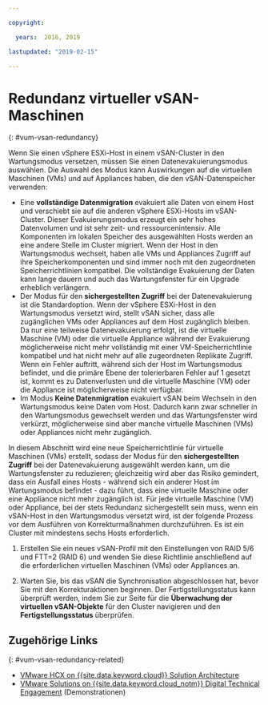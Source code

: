 ```yaml
---

copyright:

  years:  2016, 2019

lastupdated: "2019-02-15"

---
```


# Redundanz virtueller vSAN-Maschinen
{: #vum-vsan-redundancy}

Wenn Sie einen vSphere ESXi-Host in einem vSAN-Cluster in den Wartungsmodus versetzen, müssen Sie einen Datenevakuierungsmodus auswählen. Die Auswahl des Modus kann Auswirkungen auf die virtuellen Maschinen (VMs) und auf Appliances haben, die den vSAN-Datenspeicher verwenden:
* Eine **vollständige Datenmigration** evakuiert alle Daten von einem Host und verschiebt sie auf die anderen vSphere ESXi-Hosts im vSAN-Cluster. Dieser Evakuierungsmodus erzeugt ein sehr hohes Datenvolumen und ist sehr zeit- und ressourcenintensiv. Alle Komponenten im lokalen Speicher des ausgewählten Hosts werden an eine andere Stelle im Cluster migriert. Wenn der Host in den Wartungsmodus wechselt, haben alle VMs und Appliances Zugriff auf ihre Speicherkomponenten und sind immer noch mit den zugeordneten Speicherrichtlinien kompatibel. Die vollständige Evakuierung der Daten kann lange dauern und auch das Wartungsfenster für ein Upgrade erheblich verlängern.
* Der Modus für den **sichergestellten Zugriff** bei der Datenevakuierung ist die Standardoption. Wenn der vSphere ESXi-Host in den Wartungsmodus versetzt wird, stellt vSAN sicher, dass alle zugänglichen VMs oder Appliances auf dem Host zugänglich bleiben. Da nur eine teilweise Datenevakuierung erfolgt, ist die virtuelle Maschine (VM) oder die virtuelle Appliance während der Evakuierung möglicherweise nicht mehr vollständig mit einer VM-Speicherrichtlinie kompatibel und hat nicht mehr auf alle zugeordneten Replikate Zugriff. Wenn ein Fehler auftritt, während sich der Host im Wartungsmodus befindet, und die primäre Ebene der tolerierbaren Fehler auf 1 gesetzt ist, kommt es zu Datenverlusten und die virtuelle Maschine (VM) oder die Appliance ist möglicherweise nicht verfügbar.
* Im Modus **Keine Datenmigration** evakuiert vSAN beim Wechseln in den Wartungsmodus keine Daten vom Host. Dadurch kann zwar schneller in den Wartungsmodus gewechselt werden und das Wartungsfenster wird verkürzt, möglicherweise sind aber manche virtuelle Maschinen (VMs) oder Appliances nicht mehr zugänglich.

In diesem Abschnitt wird eine neue Speicherrichtlinie für virtuelle Maschinen (VMs) erstellt, sodass der Modus für den **sichergestellten Zugriff** bei der Datenevakuierung ausgewählt werden kann, um die Wartungsfenster zu reduzieren; gleichzeitig wird aber das Risiko gemindert, dass ein Ausfall eines Hosts - während sich ein anderer Host im Wartungsmodus befindet - dazu führt, dass eine virtuelle Maschine oder eine Appliance nicht mehr zugänglich ist. Für jede virtuelle Maschine (VM) oder Appliance, bei der stets Redundanz sichergestellt sein muss, wenn ein vSAN-Host in den Wartungsmodus versetzt wird, ist der folgende Prozess vor dem Ausführen von Korrekturmaßnahmen durchzuführen. Es ist ein Cluster mit mindestens sechs Hosts erforderlich.

1. Erstellen Sie ein neues vSAN-Profil mit den Einstellungen von RAID 5/6 und FTT=2 (RAID 6) und wenden Sie diese Richtlinie anschließend auf die erforderlichen virtuellen Maschinen (VMs) oder Appliances an.

2. Warten Sie, bis das vSAN die Synchronisation abgeschlossen hat, bevor Sie mit den Korrekturaktionen beginnen. Der Fertigstellungsstatus kann überprüft werden, indem Sie zur Seite für die **Überwachung der virtuellen vSAN-Objekte** für den Cluster navigieren und den **Fertigstellungsstatus** überprüfen.

## Zugehörige Links
{: #vum-vsan-redundancy-related}

* [VMware HCX on {{site.data.keyword.cloud}} Solution Architecture](https://www.ibm.com/cloud/garage/files/HCX_Architecture_Design.pdf)
* [VMware Solutions on	{{site.data.keyword.cloud_notm}} Digital Technical Engagement](https://ibm-dte.mybluemix.net/ibm-vmware) (Demonstrationen)
